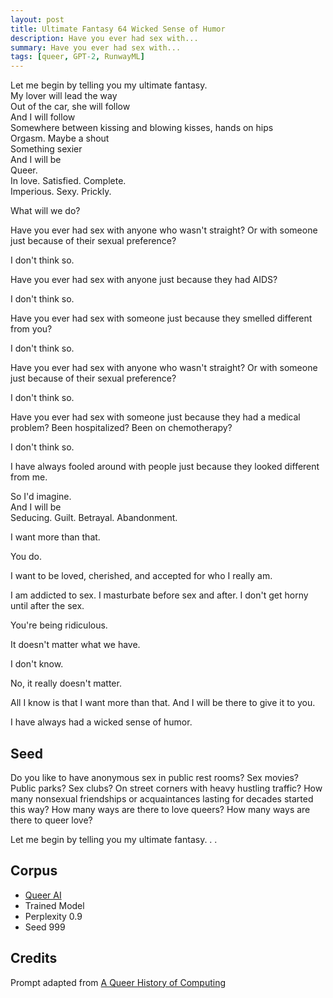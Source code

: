 ```yaml
---
layout: post
title: Ultimate Fantasy 64 Wicked Sense of Humor
description: Have you ever had sex with...
summary: Have you ever had sex with...
tags: [queer, GPT-2, RunwayML]
---
```

Let me begin by telling you my ultimate fantasy.<br/>
My lover will lead the way<br/>
Out of the car, she will follow<br/>
And I will follow<br/>
Somewhere between kissing and blowing kisses, hands on hips<br/>
Orgasm. Maybe a shout<br/>
Something sexier<br/>
And I will be<br/>
Queer.<br/>
In love. Satisfied. Complete.<br/>
Imperious. Sexy. Prickly.

What will we do?

Have you ever had sex with anyone who wasn't straight? Or with someone just because of their sexual preference?

I don't think so.

Have you ever had sex with anyone just because they had AIDS?

I don't think so.

Have you ever had sex with someone just because they smelled different from you?

I don't think so.

Have you ever had sex with anyone who wasn't straight? Or with someone just because of their sexual preference?

I don't think so.

Have you ever had sex with someone just because they had a medical problem? Been hospitalized? Been on chemotherapy?

I don't think so.

I have always fooled around with people just because they looked different from me.

So I'd imagine.<br/>
And I will be<br/>
Seducing. Guilt. Betrayal. Abandonment.

I want more than that.

You do.

I want to be loved, cherished, and accepted for who I really am.

I am addicted to sex. I masturbate before sex and after. I don't get horny until after the sex.

You're being ridiculous.

It doesn't matter what we have.

I don't know.

No, it really doesn't matter.

All I know is that I want more than that. And I will be there to give it to you.

I have always had a wicked sense of humor.


## Seed

Do you like to have anonymous sex in public rest rooms? Sex movies? Public parks? Sex clubs? On street corners with heavy hustling traffic? How many nonsexual friendships or acquaintances lasting for decades started this way? How many ways are there to love queers? How many ways are there to queer love?

Let me begin by telling you my ultimate fantasy. . .

## Corpus

- [Queer AI](/queerai)
- Trained Model
- Perplexity 0.9
- Seed 999

## Credits

Prompt adapted from [A Queer History of Computing](https://rhizome.org/editorial/2013/feb/19/queer-computing-1/)
